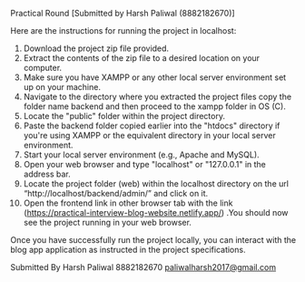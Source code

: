 Practical Round
[Submitted by Harsh Paliwal (8882182670)]

Here are the instructions for running the project in localhost:

1.	Download the project zip file provided. <Link>
2.	Extract the contents of the zip file to a desired location on your computer.
3.	Make sure you have XAMPP or any other local server environment set up on your machine.
4.	Navigate to the directory where you extracted the project files copy the folder name backend and then proceed to the xampp folder in OS (C).
5.	Locate the "public" folder within the project directory.
6.	Paste the backend folder copied earlier into the "htdocs" directory if you're using XAMPP or the equivalent directory in your local server environment.
7.	Start your local server environment (e.g., Apache and MySQL).
8.	Open your web browser and type "localhost" or "127.0.0.1" in the address bar.
9.	Locate the project folder (web) within the localhost directory on the url “http://localhost/backend/admin/” and click on it.
10.	Open the frontend link in other browser tab with the link (https://practical-interview-blog-website.netlify.app/) .You should now see the project running in your web browser.
 

Once you have successfully run the project locally, you can interact with the blog app application as instructed in the project specifications.


Submitted By Harsh Paliwal
8882182670
paliwalharsh2017@gmail.com
